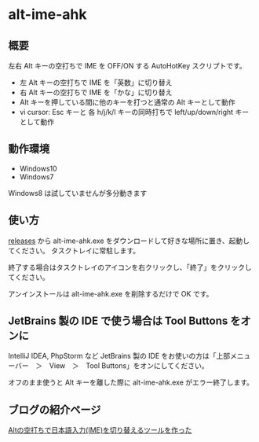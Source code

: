 # alt-ime-ahk

## 概要

左右 Alt キーの空打ちで IME を OFF/ON する AutoHotKey スクリプトです。

* 左 Alt キーの空打ちで IME を「英数」に切り替え
* 右 Alt キーの空打ちで IME を「かな」に切り替え
* Alt キーを押している間に他のキーを打つと通常の Alt キーとして動作
* vi cursor: Esc キーと 各 h/j/k/l キーの同時打ちで left/up/down/right キーとして動作

## 動作環境

* Windows10
* Windows7

Windows8 は試していませんが多分動きます

## 使い方

[releases](https://github.com/karakaram/alt-ime-ahk/releases) から alt-ime-ahk.exe をダウンロードして好きな場所に置き、起動してください。 タスクトレイに常駐します。

終了する場合はタスクトレイのアイコンを右クリックし、「終了」をクリックしてください。

アンインストールは alt-ime-ahk.exe を削除するだけで OK です。

## JetBrains 製の IDE で使う場合は Tool Buttons をオンに

IntelliJ IDEA, PhpStorm など JetBrains 製の IDE をお使いの方は「上部メニューバー　＞　View　＞　Tool Buttons」をオンにしてください。

オフのまま使うと Alt キーを離した際に alt-ime-ahk.exe がエラー終了します。

## ブログの紹介ページ

[Altの空打ちで日本語入力(IME)を切り替えるツールを作った](http://www.karakaram.com/alt-ime-on-off)
